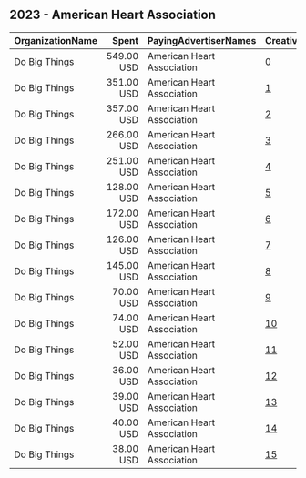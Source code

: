 ## 2023 - American Heart Association 
|OrganizationName|Spent|PayingAdvertiserNames|CreativeUrls|Impressions|Genders|AgeBrackets|CountryCodes|BillingAddresses|CandidateBallotInformation|
|:---|---:|:---|:---|---:|:---|:---|:---|:---|:---|
|Do Big Things|549.00 USD|American Heart Association|[0](https://www.snap.com/political-ads/asset/144ec8d57915041405ca5f85a438490f2a944f058c4aab2b87534869219aaf51?mediaType=jpeg)|36,085||18-35|united states|"PO Box 128,Mill Valley,94942,US"||
|Do Big Things|351.00 USD|American Heart Association|[1](https://www.snap.com/political-ads/asset/354573f65aeac953dbf8c04e9c3d4a146528fae5a913a8bb46e8762374a8ae03?mediaType=jpeg)|31,921||18-35|united states|"PO Box 128,Mill Valley,94942,US"||
|Do Big Things|357.00 USD|American Heart Association|[2](https://www.snap.com/political-ads/asset/354573f65aeac953dbf8c04e9c3d4a146528fae5a913a8bb46e8762374a8ae03?mediaType=jpeg)|31,356||18-35|united states|"PO Box 128,Mill Valley,94942,US"|Advocacy for kids health|
|Do Big Things|266.00 USD|American Heart Association|[3](https://www.snap.com/political-ads/asset/144ec8d57915041405ca5f85a438490f2a944f058c4aab2b87534869219aaf51?mediaType=jpeg)|24,305||18-35|united states|"PO Box 128,Mill Valley,94942,US"||
|Do Big Things|251.00 USD|American Heart Association|[4](https://www.snap.com/political-ads/asset/af6b936577ed6b1e831da7e6e0d231dea89f14dc3a4a705145db5a6b6296cf80?mediaType=jpeg)|20,951||18-35|united states|"PO Box 128,Mill Valley,94942,US"||
|Do Big Things|128.00 USD|American Heart Association|[5](https://www.snap.com/political-ads/asset/144ec8d57915041405ca5f85a438490f2a944f058c4aab2b87534869219aaf51?mediaType=jpeg)|15,641||18-35|united states|"PO Box 128,Mill Valley,94942,US"|Advocacy for kids health|
|Do Big Things|172.00 USD|American Heart Association|[6](https://www.snap.com/political-ads/asset/af6b936577ed6b1e831da7e6e0d231dea89f14dc3a4a705145db5a6b6296cf80?mediaType=jpeg)|10,386||18-35|united states|"PO Box 128,Mill Valley,94942,US"||
|Do Big Things|126.00 USD|American Heart Association|[7](https://www.snap.com/political-ads/asset/0f2f08130b5af9def55516c6f0f30b6376a8db94c24f6b04d6d4737748d829c7?mediaType=jpeg)|10,365||18-35|united states|"PO Box 128,Mill Valley,94942,US"||
|Do Big Things|145.00 USD|American Heart Association|[8](https://www.snap.com/political-ads/asset/144ec8d57915041405ca5f85a438490f2a944f058c4aab2b87534869219aaf51?mediaType=jpeg)|7,727||18-35|united states|"PO Box 128,Mill Valley,94942,US"|Advocacy for kids health|
|Do Big Things|70.00 USD|American Heart Association|[9](https://www.snap.com/political-ads/asset/af6b936577ed6b1e831da7e6e0d231dea89f14dc3a4a705145db5a6b6296cf80?mediaType=jpeg)|7,380||18-35|united states|"PO Box 128,Mill Valley,94942,US"|Advocacy for kids health|
|Do Big Things|74.00 USD|American Heart Association|[10](https://www.snap.com/political-ads/asset/354573f65aeac953dbf8c04e9c3d4a146528fae5a913a8bb46e8762374a8ae03?mediaType=jpeg)|6,753||18-35|united states|"PO Box 128,Mill Valley,94942,US"|Advocacy for kids health|
|Do Big Things|52.00 USD|American Heart Association|[11](https://www.snap.com/political-ads/asset/354573f65aeac953dbf8c04e9c3d4a146528fae5a913a8bb46e8762374a8ae03?mediaType=jpeg)|5,877||18-35|united states|"PO Box 128,Mill Valley,94942,US"||
|Do Big Things|36.00 USD|American Heart Association|[12](https://www.snap.com/political-ads/asset/0f2f08130b5af9def55516c6f0f30b6376a8db94c24f6b04d6d4737748d829c7?mediaType=jpeg)|4,367||18-35|united states|"PO Box 128,Mill Valley,94942,US"||
|Do Big Things|39.00 USD|American Heart Association|[13](https://www.snap.com/political-ads/asset/0f2f08130b5af9def55516c6f0f30b6376a8db94c24f6b04d6d4737748d829c7?mediaType=jpeg)|3,841||18-35|united states|"PO Box 128,Mill Valley,94942,US"|Advocacy for kids health|
|Do Big Things|40.00 USD|American Heart Association|[14](https://www.snap.com/political-ads/asset/0f2f08130b5af9def55516c6f0f30b6376a8db94c24f6b04d6d4737748d829c7?mediaType=jpeg)|3,476||18-35|united states|"PO Box 128,Mill Valley,94942,US"|Advocacy for kids health|
|Do Big Things|38.00 USD|American Heart Association|[15](https://www.snap.com/political-ads/asset/af6b936577ed6b1e831da7e6e0d231dea89f14dc3a4a705145db5a6b6296cf80?mediaType=jpeg)|2,946||18-35|united states|"PO Box 128,Mill Valley,94942,US"|Advocacy for kids health|
